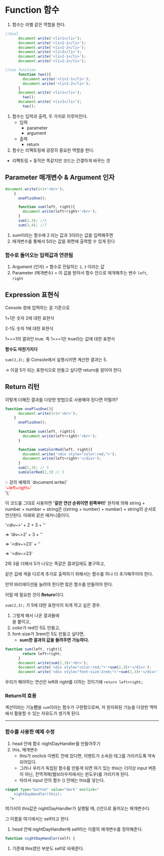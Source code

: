 # Function 함수

1. 함수는 라벨 같은 역할을 한다.

```jsx
//Goal
      document.write('<li>1</li>');
      document.write('<li>2-1</li>');
      document.write('<li>2-2</li>');
      document.write('<li>3</li>');
      document.write('<li>2-1</li>');
      document.write('<li>2-2</li>');

//use function
      function two(){
        document.write('<li>2-1</li>');
        document.write('<li>2-2</li>');
      }
      document.write('<li>1</li>');
        two();
      document.write('<li>3</li>');
        two();
```

1. 함수는 입력과 출력, 두 가지로 이루어진다.
    - 입력
        - parameter
        - argument
    - 출력
        - return
2. 함수는 리팩토링에 굉장히 중요한 역할을 한다.
- 리팩토링 = 동작은 똑같지만 코드는 간결하게 바꾸는 것

## Parameter 매개변수 & Argument 인자

```jsx
document.write(1+1+'<br>');
    }
      onePlusOne();

      function sum(left, right){
        document.write(left+right+'<br>');
      }
      sum(2,3); //5
      sum(3,4); //7
```

1. sum이라는 함수에 2 라는 값과 3이라는 값을 입력해주면
2. 매개변수를 통해서 5라는 값을 화면에 출력할 수 있게 된다

### 함수로 들어오는 입력값과 연관됨

1. Argument (인자) = 함수로 전달하는 `2`, `3` 이라는 값
2. Parameter (매개변수) = 이 값을 받아서 함수 안으로 매개해주는 변수 `left`, `right`

## Expression 표현식

Console 창에 입력하는 걸 기준으로

1+1은 숫자 2에 대한 표현식

2-1도 숫자 1에 대한 표현식

1===1의 결과인 true. 즉 1===1은 true라는 값에 대한 표현식

**함수도 마찬가지다**

`sum(2,3);` 을 Console에서 실행시키면 계산한 결과는 5.

→ 이걸 5가 되는 표현식으로 만들고 싶다면 return을 알아야 한다.

## Return 리턴

이렇게 더해진 결과를 다양한 방법으로 사용해야 된다면 어떨까?

```jsx
function onePlusOne(){
      document.write(1+1+'<br>');
    }
      onePlusOne();
      
      function sum(left, right){
        document.write(left+right+'<br>');
      }

      function sumColorRed(left, right){
        document.write('<div style="color:red;">');
        document.write(left+right+'</div>');
      }
      sum(2,3); // 5
      sumColorRed(2,3) // 5
```

<aside>
💡 강의 예제의 `document.write('<div style="color:red;">'+left+right+'</div>');`

이 코드를 그대로 사용하면 **'같은 연산 순위이면 왼쪽부터'** 원칙에 의해 string + number + number + string은 ((string + number) + number) + string의 순서로 연산된다. 아래와 같은 매커니즘이다.

'<div~>' + 2 + 3 + '</div>'

⇒ 'div~>2' + 3 + '</div>'

⇒ '<div~>23' + '</div>'

⇒ '<div~>23</div>'

</aside>

2와 3을 더해서 5가 나오는 똑같은 결과임에도 불구하고,

같은 값에 색을 다르게 추가로 출력하기 위해서는 함수를 하나 더 추가해주어야 한다.

만약 바리에이션을 늘려야 한다면 많은 함수를 만들어야 한다.

이럴 때 필요한 것이 **Return**이다.

`sum(2,3);` 가 5에 대한 표현식이 되게 하고 싶은 경우.

1. 그렇게 해서 나온 결과물에 <BR>을 붙이고,
2. color가 red인 5도 만들고,
3. font-size가 3rem인 5도 만들고 싶다면,
    - **sum한 결과의 값을 돌려주면 가능하다.**

```jsx
function sum(left, right){
        return left+right;
      }
      document.write(sum(2,3)+'<br>');
      document.write('<div style="color:red;">'+sum(2,3)+'</div>');
      document.write('<div style="font-size:3rem;">'+sum(2,3)+'</div>');
```

우리가 해야하는 연산은 left와 right를 더하는 것이기에 `return left+right;`

### Return의 효용

계산이라는 기능**만**을 `sum`이라는 함수가 구현함으로써, 저 원자화된 기능을 다양한 맥락에서 활용할 수 있는 자유도가 생기게 된다.

---

### 함수를 사용한 예제 수정

1. head 안에 함수 nightDayHandler를 만들어주기
2. this, 매개변수
    - this가 onclick 이벤트 안에 있다면, 이벤트가 소속된 태그를 가리키도록 약속되어있다.
    - 그러나 우리가 독립된 함수를 만들게 되면 여기 있는 this는 더이상 input 버튼이 아닌, 전역객체(웹브라우저에서는 윈도우)를 가리키게 된다.
    - 따라서 input 안의 함수 () 안에는 this를 넣는다.

```jsx
<input type="button" value="dark" onclick="
    nightDayHandler(this);
  ">
```

여기서의 this값은 nightDayHandler가 실행될 때, ()안으로 들어오는 매개변수다.

그 이름을 여기에서는 self라고 한다.

1. head 안에 nightDayHandler에 self라는 이름의 매개변수를 정의해준다. 

```jsx
function nightDayHandler(self) {
```

1. 기존에 this였던 부분도 self로 바꿔준다.